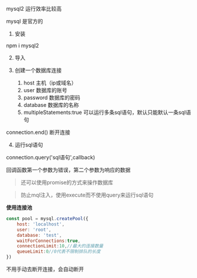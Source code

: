 mysql2  运行效率比较高

mysql 是官方的

1. 安装

npm i mysql2

2. 导入

3. 创建一个数据库连接
   1. host  主机（ip或域名）
   2. user  数据库的账号
   3. password 数据库的密码
   4. database 数据库的名称
   5. multipleStatements:true  可以运行多条sql语句，默认只能默认一条sql语句

connection.end() 断开连接

4. 运行sql语句

connection.query('sql语句',callback)

回调函数第一个参数为错误，第二个参数为响应的数据

> 还可以使用promise的方式来操作数据库

> 防止mql注入，使用execute而不使用query来运行sql语句

**使用连接池**

```js
const pool = mysql.createPool({
    host: 'localhost',
    user: 'root',
    database: 'test',
    waitForConnections:true,
    connectionLimit:10,//最大的连接数量
    queueLimit:0//0代表不限制排队的长度
})
```

不用手动去断开连接，会自动断开